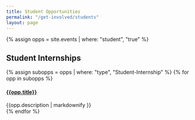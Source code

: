 ```yaml
---
title: Student Opportunities
permalink: "/get-involved/students"
layout: page
---
```


{% assign opps = site.events | where: "student", "true" %}

<div class="col-md-12">
<h2 class="title-underblock custom mb30">Student Internships</h2>
<div class="panel-group" role="tablist" aria-multiselectable="true">
{% assign subopps = opps | where: "type", "Student-Internship" %}
{% for opp in subopps %}
<div class="panel panel-default">
<div class="panel-heading" role="tab" id="heading{{forloop.index}}">
<h4 class="panel-title">
<a data-toggle="collapse" href="#collapse{{forloop.index}}" aria-expanded="false" aria-controls="collapse{{forloop.index}}">
{{opp.title}}
<span class="panel-icon"></span>
</a>
</h4>
</div><!-- End .panel-heading -->
<div id="collapse{{forloop.index}}" class="panel-collapse collapse" role="tabpanel" aria-labelledby="heading{{forloop.index}}">
<div class="panel-body">
{{opp.description | markdownify }}
</div><!-- End .panel-body -->
</div><!-- End .panel-collapse -->
</div><!-- End .panel -->
{% endfor %}
</div><!-- End .panel-group -->

</div>
